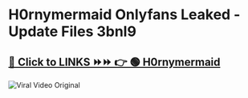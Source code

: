 
 # H0rnymermaid Onlyfans Leaked - Update Files 3bnl9

## <h2><a href="https://clipsfans.com/H0rnymermaid&ref=git">🔗 Click to LINKS ⏩⏩ 👉 🟢 H0rnymermaid </a></h2>

<a href="https://clipsfans.com/H0rnymermaid&ref=git" rel="nofollow" data-target="animated-image.originalLink"><img src="https://i.ibb.co.com/xMMVF88/686577567.gif" alt="Viral Video Original" style="max-width: 100%; display: inline-block;" data-target="animated-image.originalImage"></a>


